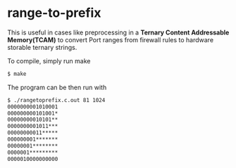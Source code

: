 # range-to-prefix

This is useful in cases like preprocessing in a **Ternary Content Addressable Memory(TCAM)** to convert Port ranges from firewall rules to hardware storable ternary strings.

To compile, simply run make
```sh
$ make
```

The program can be then run with
```sh
$ ./rangetoprefix.c.out 81 1024
0000000001010001
000000000101001*
00000000010101**
0000000001011***
00000000011*****
000000001*******
00000001********
0000001*********
0000010000000000
```
